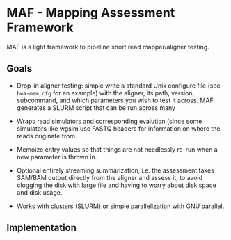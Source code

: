 # MAF - Mapping Assessment Framework

MAF is a light framework to pipeline short read mapper/aligner
testing.

## Goals

 - Drop-in aligner testing: simple write a standard Unix configure
   file (see `bwa-mem.cfg` for an example) with the aligner, its path,
   version, subcommand, and which parameters you wish to test it
   across. MAF generates a SLURM script that can be run across many

 - Wraps read simulators and corresponding evalution (since some
   simulators like wgsim use FASTQ headers for information on where
   the reads originate from.

 - Memoize entry values so that things are not needlessly re-run when
   a new parameter is thrown in.

 - Optional entirely streaming summarization, i.e. the assessment
   takes SAM/BAM output directly from the aligner and assess it, to
   avoid clogging the disk with large file and having to worry about
   disk space and disk usage.

 - Works with clusters (SLURM) or simple parallelization with GNU
   parallel.

## Implementation

